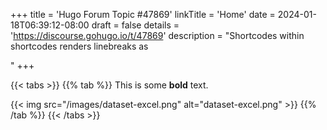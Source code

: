+++
title = 'Hugo Forum Topic #47869'
linkTitle = 'Home'
date = 2024-01-18T06:39:12-08:00
draft = false
details = 'https://discourse.gohugo.io/t/47869'
description = "Shortcodes within shortcodes renders linebreaks as <p>"
+++


{{< tabs >}}
  {{% tab %}}
  This is some **bold** text.

  {{< img src="/images/dataset-excel.png" alt="dataset-excel.png" >}}
  {{% /tab %}}
{{< /tabs >}}
